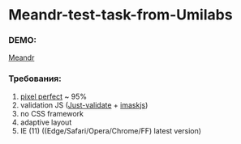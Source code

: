 # Meandr-test-task-from-Umilabs

### DEMO:
[Meandr](https://yarutich.github.io/Meandr/)


### Требования:
1. [pixel perfect](https://yarutich.github.io/Meandr/pp-yarutich.github.io.png) ~ 95%
2. validation JS ([Just-validate](https://github.com/horprogs/Just-validate) + [imaskjs](https://github.com/uNmAnNeR/imaskjs))
3. no CSS framework
4. adaptive layout
5. IE (11)
   ((Edge/Safari/Opera/Chrome/FF) latest version)
